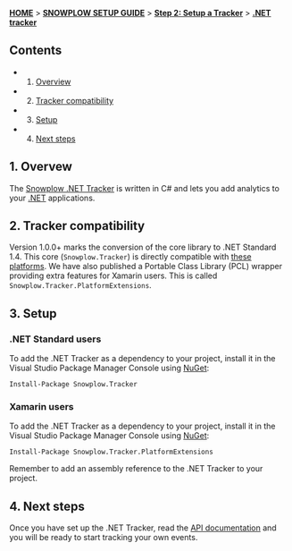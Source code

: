 <a name="top" />

[**HOME**](Home) > [**SNOWPLOW SETUP GUIDE**](Setting-up-Snowplow) > [**Step 2: Setup a Tracker**](Setting-up-a-Tracker) > [**.NET tracker**](.NET-tracker-setup)

## Contents

- 1. [Overview](#overview)
- 2. [Tracker compatibility](#compatibility)  
- 3. [Setup](#setup)
- 4. [Next steps](#next)

<a name="overview" />

## 1. Overvew

The [Snowplow .NET Tracker][dotnet-tracker-github] is written in C# and lets you add analytics to your [.NET][dotnet] applications.

<a name="compatibility" />

## 2. Tracker compatibility

Version 1.0.0+ marks the conversion of the core library to .NET Standard 1.4. This core (`Snowplow.Tracker`) is directly compatible with [these platforms][netstandard-matrix].
We have also published a Portable Class Library (PCL) wrapper providing extra features for Xamarin users. This is called `Snowplow.Tracker.PlatformExtensions`. 

<a name="setup" />

## 3. Setup

### .NET Standard users

To add the .NET Tracker as a dependency to your project, install it in the Visual Studio Package Manager Console using [NuGet][nuget]:

```
Install-Package Snowplow.Tracker
```

### Xamarin users

To add the .NET Tracker as a dependency to your project, install it in the Visual Studio Package Manager Console using [NuGet][nuget]:

```
Install-Package Snowplow.Tracker.PlatformExtensions
```


Remember to add an assembly reference to the .NET Tracker to your project.

<a name="next" />

## 4. Next steps

Once you have set up the .NET Tracker, read the [API documentation][technical-documentation] and you will be ready to start tracking your own events.

[dotnet]: http://www.microsoft.com/net
[dotnet-tracker-github]: https://github.com/snowplow/snowplow-dotnet-tracker
[technical-documentation]: https://github.com/snowplow/snowplow/wiki/.NET-tracker

[nlog]: https://github.com/NLog/NLog
[sider]: https://github.com/chakrit/sider
[nuget]: https://www.nuget.org/
[netstandard-matrix]: https://github.com/dotnet/standard/blob/master/docs/versions.md
